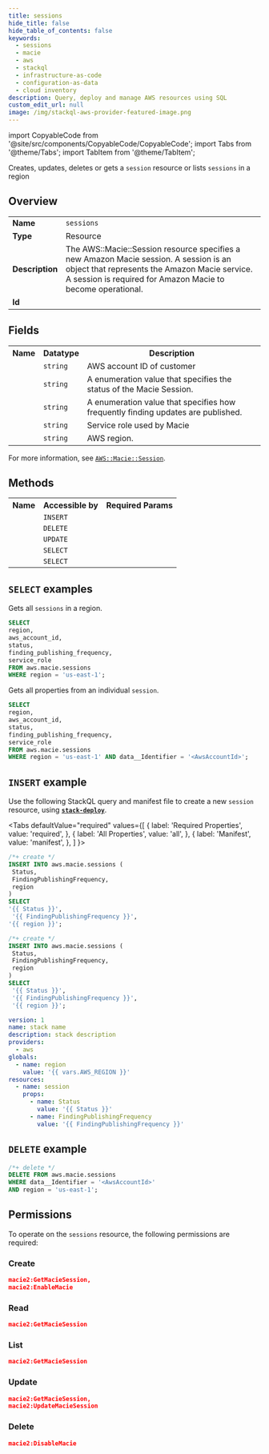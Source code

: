 ```yaml
---
title: sessions
hide_title: false
hide_table_of_contents: false
keywords:
  - sessions
  - macie
  - aws
  - stackql
  - infrastructure-as-code
  - configuration-as-data
  - cloud inventory
description: Query, deploy and manage AWS resources using SQL
custom_edit_url: null
image: /img/stackql-aws-provider-featured-image.png
---
```


import CopyableCode from '@site/src/components/CopyableCode/CopyableCode';
import Tabs from '@theme/Tabs';
import TabItem from '@theme/TabItem';

Creates, updates, deletes or gets a <code>session</code> resource or lists <code>sessions</code> in a region

## Overview
<table>
<tbody>
<tr><td><b>Name</b></td><td><code>sessions</code></td></tr>
<tr><td><b>Type</b></td><td>Resource</td></tr>
<tr><td><b>Description</b></td><td>The AWS::Macie::Session resource specifies a new Amazon Macie session. A session is an object that represents the Amazon Macie service. A session is required for Amazon Macie to become operational.</td></tr>
<tr><td><b>Id</b></td><td><CopyableCode code="aws.macie.sessions" /></td></tr>
</tbody>
</table>

## Fields
<table>
<tbody>
<tr><th>Name</th><th>Datatype</th><th>Description</th></tr><tr><td><CopyableCode code="aws_account_id" /></td><td><code>string</code></td><td>AWS account ID of customer</td></tr>
<tr><td><CopyableCode code="status" /></td><td><code>string</code></td><td>A enumeration value that specifies the status of the Macie Session.</td></tr>
<tr><td><CopyableCode code="finding_publishing_frequency" /></td><td><code>string</code></td><td>A enumeration value that specifies how frequently finding updates are published.</td></tr>
<tr><td><CopyableCode code="service_role" /></td><td><code>string</code></td><td>Service role used by Macie</td></tr>
<tr><td><CopyableCode code="region" /></td><td><code>string</code></td><td>AWS region.</td></tr>
</tbody>
</table>

For more information, see <a href="https://docs.aws.amazon.com/AWSCloudFormation/latest/UserGuide/aws-resource-macie-session.html"><code>AWS::Macie::Session</code></a>.

## Methods

<table>
<tbody>
  <tr>
    <th>Name</th>
    <th>Accessible by</th>
    <th>Required Params</th>
  </tr>
  <tr>
    <td><CopyableCode code="create_resource" /></td>
    <td><code>INSERT</code></td>
    <td><CopyableCode code="region" /></td>
  </tr>
  <tr>
    <td><CopyableCode code="delete_resource" /></td>
    <td><code>DELETE</code></td>
    <td><CopyableCode code="data__Identifier, region" /></td>
  </tr>
  <tr>
    <td><CopyableCode code="update_resource" /></td>
    <td><code>UPDATE</code></td>
    <td><CopyableCode code="data__Identifier, data__PatchDocument, region" /></td>
  </tr>
  <tr>
    <td><CopyableCode code="list_resources" /></td>
    <td><code>SELECT</code></td>
    <td><CopyableCode code="region" /></td>
  </tr>
  <tr>
    <td><CopyableCode code="get_resource" /></td>
    <td><code>SELECT</code></td>
    <td><CopyableCode code="data__Identifier, region" /></td>
  </tr>
</tbody>
</table>

## `SELECT` examples
Gets all <code>sessions</code> in a region.
```sql
SELECT
region,
aws_account_id,
status,
finding_publishing_frequency,
service_role
FROM aws.macie.sessions
WHERE region = 'us-east-1';
```
Gets all properties from an individual <code>session</code>.
```sql
SELECT
region,
aws_account_id,
status,
finding_publishing_frequency,
service_role
FROM aws.macie.sessions
WHERE region = 'us-east-1' AND data__Identifier = '<AwsAccountId>';
```

## `INSERT` example

Use the following StackQL query and manifest file to create a new <code>session</code> resource, using [__`stack-deploy`__](https://pypi.org/project/stack-deploy/).

<Tabs
    defaultValue="required"
    values={[
      { label: 'Required Properties', value: 'required', },
      { label: 'All Properties', value: 'all', },
      { label: 'Manifest', value: 'manifest', },
    ]
}>
<TabItem value="required">

```sql
/*+ create */
INSERT INTO aws.macie.sessions (
 Status,
 FindingPublishingFrequency,
 region
)
SELECT 
'{{ Status }}',
 '{{ FindingPublishingFrequency }}',
'{{ region }}';
```
</TabItem>
<TabItem value="all">

```sql
/*+ create */
INSERT INTO aws.macie.sessions (
 Status,
 FindingPublishingFrequency,
 region
)
SELECT 
 '{{ Status }}',
 '{{ FindingPublishingFrequency }}',
 '{{ region }}';
```
</TabItem>
<TabItem value="manifest">

```yaml
version: 1
name: stack name
description: stack description
providers:
  - aws
globals:
  - name: region
    value: '{{ vars.AWS_REGION }}'
resources:
  - name: session
    props:
      - name: Status
        value: '{{ Status }}'
      - name: FindingPublishingFrequency
        value: '{{ FindingPublishingFrequency }}'

```
</TabItem>
</Tabs>

## `DELETE` example

```sql
/*+ delete */
DELETE FROM aws.macie.sessions
WHERE data__Identifier = '<AwsAccountId>'
AND region = 'us-east-1';
```

## Permissions

To operate on the <code>sessions</code> resource, the following permissions are required:

### Create
```json
macie2:GetMacieSession,
macie2:EnableMacie
```

### Read
```json
macie2:GetMacieSession
```

### List
```json
macie2:GetMacieSession
```

### Update
```json
macie2:GetMacieSession,
macie2:UpdateMacieSession
```

### Delete
```json
macie2:DisableMacie
```
